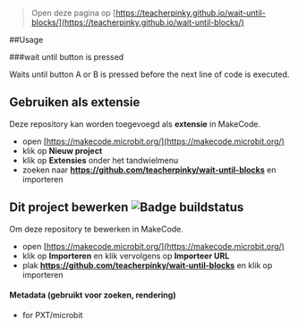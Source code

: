 
> Open deze pagina op [https://teacherpinky.github.io/wait-until-blocks/](https://teacherpinky.github.io/wait-until-blocks/)

##Usage

###wait until button is pressed

Waits until button A or B is pressed before the next line of code is executed.

## Gebruiken als extensie

Deze repository kan worden toegevoegd als **extensie** in MakeCode.

* open [https://makecode.microbit.org/](https://makecode.microbit.org/)
* klik op **Nieuw project**
* klik op **Extensies** onder het tandwielmenu
* zoeken naar **https://github.com/teacherpinky/wait-until-blocks** en importeren

## Dit project bewerken ![Badge buildstatus](https://github.com/teacherpinky/wait-until-blocks/workflows/MakeCode/badge.svg)

Om deze repository te bewerken in MakeCode.

* open [https://makecode.microbit.org/](https://makecode.microbit.org/)
* klik op **Importeren** en klik vervolgens op **Importeer URL**
* plak **https://github.com/teacherpinky/wait-until-blocks** en klik op importeren

#### Metadata (gebruikt voor zoeken, rendering)

* for PXT/microbit
<script src="https://makecode.com/gh-pages-embed.js"></script><script>makeCodeRender("{{ site.makecode.home_url }}", "{{ site.github.owner_name }}/{{ site.github.repository_name }}");</script>
